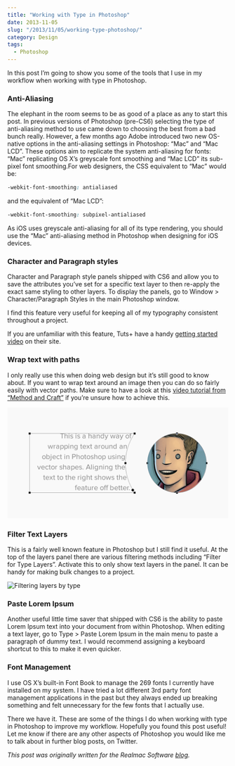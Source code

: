 ```yaml
---
title: "Working with Type in Photoshop"
date: 2013-11-05
slug: "/2013/11/05/working-type-photoshop/"
category: Design
tags:
  - Photoshop
---
```


In this post I’m going to show you some of the tools that I use in my workflow when working with type in Photoshop.

### Anti-Aliasing

The elephant in the room seems to be as good of a place as any to start this post. In previous versions of Photoshop (pre-CS6) selecting the type of anti-aliasing method to use came down to choosing the best from a bad bunch really. However, a few months ago Adobe introduced two new OS-native options in the anti-aliasing settings in Photoshop: “Mac” and “Mac LCD”. These options aim to replicate the system anti-aliasing for fonts: “Mac” replicating OS X’s greyscale font smoothing and “Mac LCD” its sub-pixel font smoothing.For web designers, the CSS equivalent to “Mac” would be:

```css
-webkit-font-smoothing: antialiased
```

and the equivalent of “Mac LCD”:

```css
-webkit-font-smoothing: subpixel-antialiased
```

As iOS uses greyscale anti-aliasing for all of its type rendering, you should use the “Mac” anti-aliasing method in Photoshop when designing for iOS devices.

### Character and Paragraph styles

Character and Paragraph style panels shipped with CS6 and allow you to save the attributes you’ve set for a specific text layer to then re-apply the exact same styling to other layers. To display the panels, go to Window \> Character/Paragraph Styles in the main Photoshop window.

I find this feature very useful for keeping all of my typography consistent throughout a project.

If you are unfamiliar with this feature, Tuts+ have a handy [getting started video](http://psd.tutsplus.com/tutorials/tutorials-effects/paragraph-and-character-styles-photoshop-cs6/) on their site.

### Wrap text with paths

I only really use this when doing web design but it’s still good to know about. If you want to wrap text around an image then you can do so fairly easily with vector paths. Make sure to have a look at this [video tutorial from “Method and Craft”](http://methodandcraft.com/videos/shaping-textfields-in-photoshop) if you’re unsure how to achieve this.

![Text wrapping around an image](/static/posts/working-type-photoshop/wrapping_text.png)

### Filter Text Layers

This is a fairly well known feature in Photoshop but I still find it useful. At the top of the layers panel there are various filtering methods including “Filter for Type Layers”. Activate this to only show text layers in the panel. It can be handy for making bulk changes to a project.

![Filtering layers by type](./filter_layers.png)

### Paste Lorem Ipsum

Another useful little time saver that shipped with CS6 is the ability to paste Lorem Ipsum text into your document from within Photoshop. When editing a text layer, go to Type \> Paste Lorem Ipsum in the main menu to paste a paragraph of dummy text. I would recommend assigning a keyboard shortcut to this to make it even quicker.

### Font Management

I use OS X’s built-in Font Book to manage the 269 fonts I currently have installed on my system. I have tried a lot different 3rd party font management applications in the past but they always ended up breaking something and felt unnecessary for the few fonts that I actually use.

There we have it. These are some of the things I do when working with type in Photoshop to improve my workflow. Hopefully you found this post useful! Let me know if there are any other aspects of Photoshop you would like me to talk about in further blog posts, on Twitter.

_This post was originally written for the Realmac Software [blog](http://realmacsoftware.com/blog/a-guide-to-pixel-hinting)._


